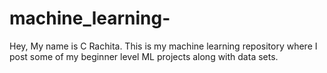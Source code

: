 # machine_learning-
Hey, My name is C Rachita.
This is my machine learning repository where I post some of my beginner level ML projects along with data sets.


